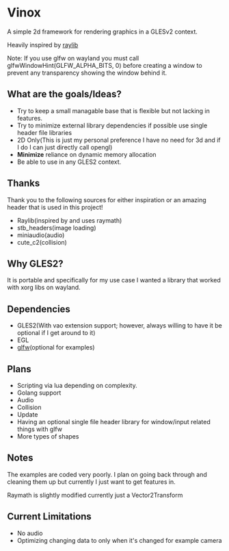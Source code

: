 # Vinox

A simple 2d framework for rendering graphics in a GLESv2 context.

Heavily inspired by [raylib](https://github.com/raysan5/raylib)

Note: If you use glfw on wayland you must call glfwWindowHint(GLFW_ALPHA_BITS,
0) before creating a window to prevent any transparency showing the window
behind it.

What are the goals/Ideas?
--------------------
* Try to keep a small managable base that is flexible but not lacking in features.
* Try to minimize external library dependencies if possible use single header file libraries
* 2D Only(This is just my personal preference I have no need for 3d and if I do I can just directly call opengl)
* **Minimize** reliance on dynamic memory allocation
* Be able to use in any GLES2 context.

Thanks
------
Thank you to the following sources for either inspiration or an amazing header that is used in this project!
* Raylib(inspired by and uses raymath)
* stb_headers(image loading)
* miniaudio(audio)
* cute_c2(collision)

Why GLES2?
----------
It is portable and specifically for my use case I wanted a library that worked with xorg libs on wayland.

Dependencies
------------
* GLES2(With vao extension support; however, always willing to have it be optional if I get around to it)
* EGL
* [glfw](https://github.com/glfw/glfw)(optional for examples)

Plans
-----
* Scripting via lua depending on complexity.
* Golang support
* Audio
* Collision
* Update
* Having an optional single file header library for window/input related things with glfw
* More types of shapes

Notes
------
The examples are coded very poorly. I plan on going back through and cleaning them up but currently I just want to get features in.

Raymath is slightly modified currently just a Vector2Transform

Current Limitations
--------------------
* No audio
* Optimizing changing data to only when it's changed for example camera
